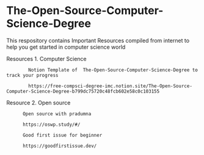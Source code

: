 # The-Open-Source-Computer-Science-Degree
This respository contains Important Resources compiled from internet to help you get started in computer science world

Resources 1. Computer  Science 

            Notion Template of  The-Open-Source-Computer-Science-Degree to track your progress 

            https://free-compsci-degree-imc.notion.site/The-Open-Source-Computer-Science-Degree-b799dc75720c48fcb602e58c0c103155
            
            
Resource 2. Open source

          Open source with pradumna
          
          https://oswp.study/#/
          
          Good first issue for beginner
          
          https://goodfirstissue.dev/
